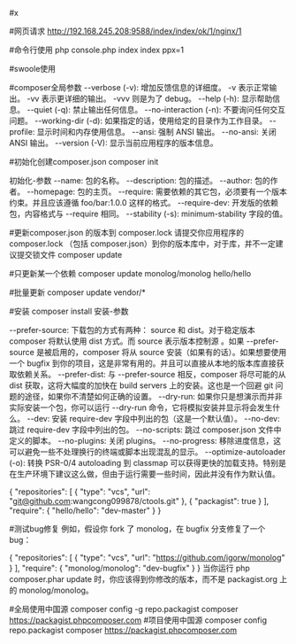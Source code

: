 #x

#网页请求
http://192.168.245.208:9588/index/index/ok/1/nginx/1


#命令行使用
php console.php index index ppx=1



#swoole使用

#composer全局参数
--verbose (-v): 增加反馈信息的详细度。
    -v 表示正常输出。
    -vv 表示更详细的输出。
    -vvv 则是为了 debug。
--help (-h): 显示帮助信息。
--quiet (-q): 禁止输出任何信息。
--no-interaction (-n): 不要询问任何交互问题。
--working-dir (-d): 如果指定的话，使用给定的目录作为工作目录。
--profile: 显示时间和内存使用信息。
--ansi: 强制 ANSI 输出。
--no-ansi: 关闭 ANSI 输出。
--version (-V): 显示当前应用程序的版本信息。

#初始化创建composer.json
composer init 

初始化-参数
--name: 包的名称。
--description: 包的描述。
--author: 包的作者。
--homepage: 包的主页。
--require: 需要依赖的其它包，必须要有一个版本约束。并且应该遵循 foo/bar:1.0.0 这样的格式。
--require-dev: 开发版的依赖包，内容格式与 --require 相同。
--stability (-s): minimum-stability 字段的值。

#更新composer.json 的版本到 composer.lock   请提交你应用程序的 composer.lock （包括 composer.json）到你的版本库中，对于库，并不一定建议提交锁文件
composer update

#只更新某一个依赖
composer update monolog/monolog hello/hello

#批量更新
composer update vendor/*

#安装
composer install
安装-参数

--prefer-source: 下载包的方式有两种： source 和 dist。对于稳定版本 composer 将默认使用 dist 方式。而 source 表示版本控制源 。如果 --prefer-source 是被启用的，composer 将从 source 安装（如果有的话）。如果想要使用一个 bugfix 到你的项目，这是非常有用的。并且可以直接从本地的版本库直接获取依赖关系。
--prefer-dist: 与 --prefer-source 相反，composer 将尽可能的从 dist 获取，这将大幅度的加快在 build servers 上的安装。这也是一个回避 git 问题的途径，如果你不清楚如何正确的设置。
--dry-run: 如果你只是想演示而并非实际安装一个包，你可以运行 --dry-run 命令，它将模拟安装并显示将会发生什么。
--dev: 安装 require-dev 字段中列出的包（这是一个默认值）。
--no-dev: 跳过 require-dev 字段中列出的包。
--no-scripts: 跳过 composer.json 文件中定义的脚本。
--no-plugins: 关闭 plugins。
--no-progress: 移除进度信息，这可以避免一些不处理换行的终端或脚本出现混乱的显示。
--optimize-autoloader (-o): 转换 PSR-0/4 autoloading 到 classmap 可以获得更快的加载支持。特别是在生产环境下建议这么做，但由于运行需要一些时间，因此并没有作为默认值。


{
  "repositories": [
    {
      "type": "vcs",
      "url": "git@github.com:wangcong099878/ctools.git"
    },
    {
      "packagist": true
    }
  ],
  "require": {
    "hello/hello": "dev-master"
  }
}

#测试bug修复
例如，假设你 fork 了 monolog，在 bugfix 分支修复了一个 bug：

{
    "repositories": [
        {
            "type": "vcs",
            "url": "https://github.com/igorw/monolog"
        }
    ],
    "require": {
        "monolog/monolog": "dev-bugfix"
    }
}
当你运行 php composer.phar update 时，你应该得到你修改的版本，而不是 packagist.org 上的 monolog/monolog。

#全局使用中国源
composer config -g repo.packagist composer https://packagist.phpcomposer.com
#项目使用中国源
composer config repo.packagist composer https://packagist.phpcomposer.com

